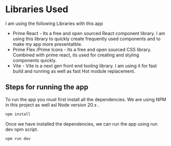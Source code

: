# Libraries Used

I am using the following Libraries with this app

- Prime React - Its a free and open sourced React component library. I am using this library to quickly create frequently used components and to make my app more presentatble.
- Prime Flex /Prime Icons - Its a free and open sourced CSS library. Combined with prime react, its used for creating and styling components quickly.
- Vite - Vite is a next gen front end tooling library. I am using it for fast build and running as well as fast Hot module replacement.

## Steps for running the app

To run the app you must first install all the dependencies. We are using NPM in this project as well asl Node version 20.x .

```sh
npm install
```

Once we have installed the dependencies, we can run the app using run dev npm script.

```sh
npm run dev
```
